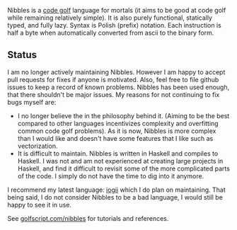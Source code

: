 Nibbles is a [code golf](https://en.wikipedia.org/wiki/Code_golf) language for mortals (it aims to be good at code golf while remaining relatively simple). It is also purely functional, statically typed, and fully lazy. Syntax is Polish (prefix) notation. Each instruction is half a byte when automatically converted from ascii to the binary form.

## Status

I am no longer actively maintaining Nibbles. However I am happy to accept pull requests for fixes if anyone is motivated. Also, feel free to file github issues to keep a record of known problems. Nibbles has been used enough, that there shouldn't be major issues. My reasons for not continuing to fix bugs myself are:

-   I no longer believe the in the philosophy behind it. (Aiming to be the best compared to other languages incentivizes complexity and overfitting common code golf problems). As it is now, Nibbles is more complex than I would like and doesn't have some features that I like such as vectorization.
-   It is difficult to maintain. Nibbles is written in Haskell and compiles to Haskell. I was not and am not experienced at creating large projects in Haskell, and find it difficult to revisit some of the more complicated parts of the code. I simply do not have the time to dig into it anymore.

I recommend my latest language: [iogii](../iogii) which I do plan on maintaining. That being said, I do not consider Nibbles to be a bad language, I would still be happy to see it in use.

See [golfscript.com/nibbles](http://golfscript.com/nibbles) for tutorials and references.
